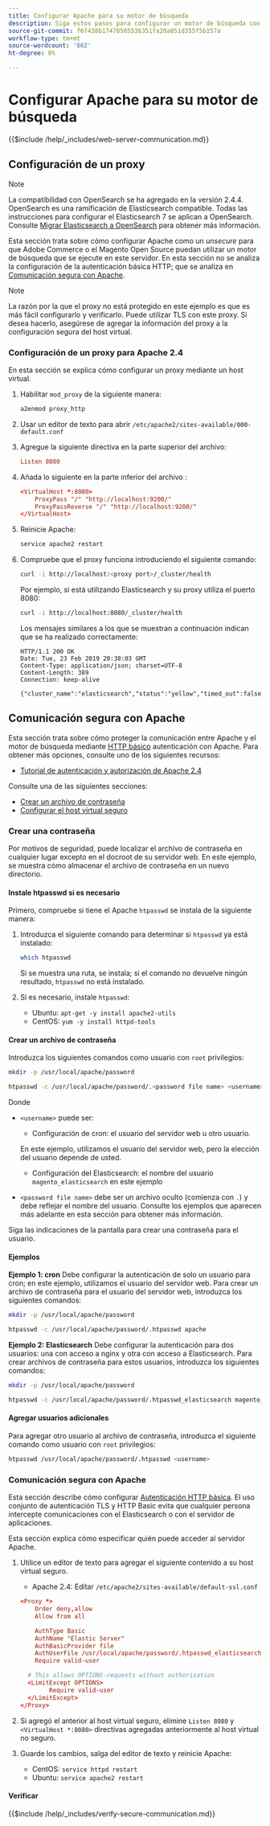 ```yaml
---
title: Configurar Apache para su motor de búsqueda
description: Siga estos pasos para configurar un motor de búsqueda con el servidor web Apache para instalaciones locales de Adobe Commerce y Magento Open Source.
source-git-commit: f6f438b17478505536351fa20a051d355f5b157a
workflow-type: tm+mt
source-wordcount: '662'
ht-degree: 0%

---
```



# Configurar Apache para su motor de búsqueda

{{$include /help/_includes/web-server-communication.md}}

## Configuración de un proxy

>[!NOTE]
>
>La compatibilidad con OpenSearch se ha agregado en la versión 2.4.4. OpenSearch es una ramificación de Elasticsearch compatible. Todas las instrucciones para configurar el Elasticsearch 7 se aplican a OpenSearch. Consulte [Migrar Elasticsearch a OpenSearch](../../../upgrade/prepare/opensearch-migration.md) para obtener más información.

Esta sección trata sobre cómo configurar Apache como un *unsecure* para que Adobe Commerce o el Magento Open Source puedan utilizar un motor de búsqueda que se ejecute en este servidor. En esta sección no se analiza la configuración de la autenticación básica HTTP; que se analiza en [Comunicación segura con Apache](#secure-communication-with-apache).

>[!NOTE]
>
>La razón por la que el proxy no está protegido en este ejemplo es que es más fácil configurarlo y verificarlo. Puede utilizar TLS con este proxy. Si desea hacerlo, asegúrese de agregar la información del proxy a la configuración segura del host virtual.

### Configuración de un proxy para Apache 2.4

En esta sección se explica cómo configurar un proxy mediante un host virtual.

1. Habilitar `mod_proxy` de la siguiente manera:

   ```bash
   a2enmod proxy_http
   ```

1. Usar un editor de texto para abrir `/etc/apache2/sites-available/000-default.conf`
1. Agregue la siguiente directiva en la parte superior del archivo:

   ```conf
   Listen 8080
   ```

1. Añada lo siguiente en la parte inferior del archivo :

   ```conf
   <VirtualHost *:8080>
       ProxyPass "/" "http://localhost:9200/"
       ProxyPassReverse "/" "http://localhost:9200/"
   </VirtualHost>
   ```

1. Reinicie Apache:

   ```bash
   service apache2 restart
   ```

1. Compruebe que el proxy funciona introduciendo el siguiente comando:

   ```bash
   curl -i http://localhost:<proxy port>/_cluster/health
   ```

   Por ejemplo, si está utilizando Elasticsearch y su proxy utiliza el puerto 8080:

   ```bash
   curl -i http://localhost:8080/_cluster/health
   ```

   Los mensajes similares a los que se muestran a continuación indican que se ha realizado correctamente:

   ```terminal
   HTTP/1.1 200 OK
   Date: Tue, 23 Feb 2019 20:38:03 GMT
   Content-Type: application/json; charset=UTF-8
   Content-Length: 389
   Connection: keep-alive
   
   {"cluster_name":"elasticsearch","status":"yellow","timed_out":false,"number_of_nodes":1,"number_of_data_nodes":1,"active_primary_shards":5,"active_shards":5,"relocating_shards":0,"initializing_shards":0,"unassigned_shards":5,"delayed_unassigned_shards":0,"number_of_pending_tasks":0,"number_of_in_flight_fetch":0,"task_max_waiting_in_queue_millis":0,"active_shards_percent_as_number":50.0}
   ```

## Comunicación segura con Apache

Esta sección trata sobre cómo proteger la comunicación entre Apache y el motor de búsqueda mediante [HTTP básico](https://datatracker.ietf.org/doc/html/rfc2617) autenticación con Apache. Para obtener más opciones, consulte uno de los siguientes recursos:

* [Tutorial de autenticación y autorización de Apache 2.4](https://httpd.apache.org/docs/2.4/howto/auth.html)

Consulte una de las siguientes secciones:

* [Crear un archivo de contraseña](#create-a-password)
* [Configurar el host virtual seguro](#secure-communication-with-apache)

### Crear una contraseña

Por motivos de seguridad, puede localizar el archivo de contraseña en cualquier lugar excepto en el docroot de su servidor web. En este ejemplo, se muestra cómo almacenar el archivo de contraseña en un nuevo directorio.

#### Instale htpasswd si es necesario

Primero, compruebe si tiene el Apache `htpasswd` se instala de la siguiente manera:

1. Introduzca el siguiente comando para determinar si `htpasswd` ya está instalado:

   ```bash
   which htpasswd
   ```

   Si se muestra una ruta, se instala; si el comando no devuelve ningún resultado, `htpasswd` no está instalado.

1. Si es necesario, instale `htpasswd`:

   * Ubuntu: `apt-get -y install apache2-utils`
   * CentOS: `yum -y install httpd-tools`

#### Crear un archivo de contraseña

Introduzca los siguientes comandos como usuario con `root` privilegios:

```bash
mkdir -p /usr/local/apache/password
```

```bash
htpasswd -c /usr/local/apache/password/.<password file name> <username>
```

Donde

* `<username>` puede ser:

   * Configuración de cron: el usuario del servidor web u otro usuario.

   En este ejemplo, utilizamos el usuario del servidor web, pero la elección del usuario depende de usted.

   * Configuración del Elasticsearch: el nombre del usuario `magento_elasticsearch` en este ejemplo


* `<password file name>` debe ser un archivo oculto (comienza con `.`) y debe reflejar el nombre del usuario. Consulte los ejemplos que aparecen más adelante en esta sección para obtener más información.

Siga las indicaciones de la pantalla para crear una contraseña para el usuario.

#### Ejemplos

**Ejemplo 1: cron**
Debe configurar la autenticación de solo un usuario para cron; en este ejemplo, utilizamos el usuario del servidor web. Para crear un archivo de contraseña para el usuario del servidor web, introduzca los siguientes comandos:

```bash
mkdir -p /usr/local/apache/password
```

```bash
htpasswd -c /usr/local/apache/password/.htpasswd apache
```

**Ejemplo 2: Elasticsearch**
Debe configurar la autenticación para dos usuarios: una con acceso a nginx y otra con acceso a Elasticsearch. Para crear archivos de contraseña para estos usuarios, introduzca los siguientes comandos:

```bash
mkdir -p /usr/local/apache/password
```

```bash
htpasswd -c /usr/local/apache/password/.htpasswd_elasticsearch magento_elasticsearch
```

#### Agregar usuarios adicionales

Para agregar otro usuario al archivo de contraseña, introduzca el siguiente comando como usuario con `root` privilegios:

```bash
htpasswd /usr/local/apache/password/.htpasswd <username>
```

### Comunicación segura con Apache

Esta sección describe cómo configurar [Autenticación HTTP básica](https://httpd.apache.org/docs/2.2/howto/auth.html). El uso conjunto de autenticación TLS y HTTP Basic evita que cualquier persona intercepte comunicaciones con el Elasticsearch o con el servidor de aplicaciones.

Esta sección explica cómo especificar quién puede acceder al servidor Apache.

1. Utilice un editor de texto para agregar el siguiente contenido a su host virtual seguro.

   * Apache 2.4: Editar `/etc/apache2/sites-available/default-ssl.conf`

   ```conf
   <Proxy *>
       Order deny,allow
       Allow from all
   
       AuthType Basic
       AuthName "Elastic Server"
       AuthBasicProvider file
       AuthUserFile /usr/local/apache/password/.htpasswd_elasticsearch
       Require valid-user
   
     # This allows OPTIONS-requests without authorization
     <LimitExcept OPTIONS>
           Require valid-user
     </LimitExcept>
   </Proxy>
   ```

1. Si agregó el anterior al host virtual seguro, elimine `Listen 8080` y `<VirtualHost *:8080>` directivas agregadas anteriormente al host virtual no seguro.

1. Guarde los cambios, salga del editor de texto y reinicie Apache:

   * CentOS: `service httpd restart`
   * Ubuntu: `service apache2 restart`

#### Verificar

{{$include /help/_includes/verify-secure-communication.md}}
